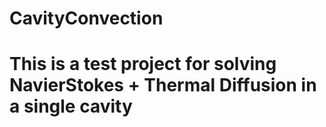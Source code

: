 # CavityConvection
# 
# This is a test project for solving NavierStokes + Thermal Diffusion in a single cavity
